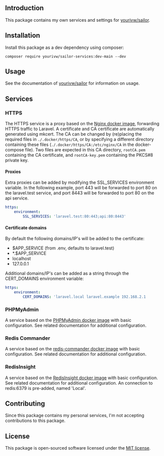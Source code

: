 ## Introduction

This package contains my own services and settings for [yourivw/sailor](https://github.com/yourivw/sailor).

## Installation

Install this package as a dev dependency using composer:

```composer require yourivw/sailor-services:dev-main --dev```

## Usage

See the documentation of [yourivw/sailor](https://github.com/yourivw/sailor) for information on usage.

## Services

### HTTPS

The HTTPS service is a proxy based on the [Nginx docker image](https://hub.docker.com/_/nginx), forwarding HTTPS traffic to Laravel. A certificate and CA certificate are automatically generated using mkcert. The CA can be changed by (re)placing the required files in ``./.docker/https/CA``, or by specifying a different directory containing these files (``./.docker/https/CA:/etc/nginx/CA`` in the docker-compose file). Two files are expected in this CA directory, ``rootCA.pem`` containing the CA certificate, and ``rootCA-key.pem`` containing the PKCS#8 private key.

#### Proxies

Extra proxies can be added by modifying the SSL_SERVICES environment variable. In the following example, port 443 will be forwarded to port 80 on the laravel.test service, and port 8443 will be forwarded to port 80 on the api service.
```yml
https:
    environment:
        SSL_SERVICES: 'laravel.test:80:443;api:80:8443'
```

#### Certificate domains

By default the following domains/IP's will be added to the certificate:
* $APP_SERVICE (from .env, defaults to laravel.test)
* *.$APP_SERVICE
* localhost
* 127.0.0.1

Additional domains/IP's can be added as a string through the CERT_DOMAINS environment variable:
```yml
https:
    environment:
        CERT_DOMAINS: 'laravel.local laravel.example 192.168.2.1
```
### PHPMyAdmin

A service based on the [PHPMyAdmin docker image](https://hub.docker.com/_/phpmyadmin) with basic configuration. See related documentation for additional configuration.

### Redis Commander

A service based on the [redis-commander docker image](https://hub.docker.com/r/rediscommander/redis-commander) with basic configuration. See related documentation for additional configuration.

### RedisInsight

A service based on the [RedisInsight docker image](https://hub.docker.com/r/redis/redisinsight) with basic configuration. See related documentation for additional configuration.
An connection to redis:6379 is pre-added, named 'Local'.

## Contributing

Since this package contains my personal services, I'm not accepting contributions to this package.

## License

This package is open-sourced software licensed under the [MIT license](LICENSE.md).
